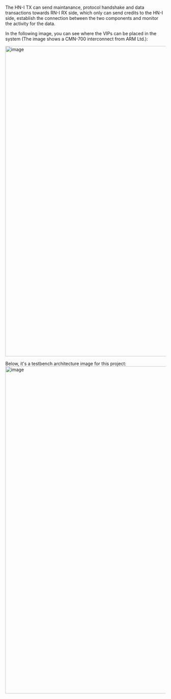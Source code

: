 The HN-I TX can send maintanance, protocol handshake and data transactions towards RN-I RX side, which only can send credits to the HN-I side, establish the connection between the two components and monitor the activity for the data.

In the following image, you can see where the VIPs can be placed in the system (The image shows a CMN-700 interconnect from ARM Ltd.):

<img width="2026" height="974" alt="image" src="https://github.com/user-attachments/assets/6145a9a4-d3d1-4a05-afc5-a484e68ad0f8" />



Below, it's a testbench architecture image for this project:
<img width="1234" height="1027" alt="image" src="https://github.com/user-attachments/assets/c8725113-e701-41e6-af75-6e520bcb45e2" />


